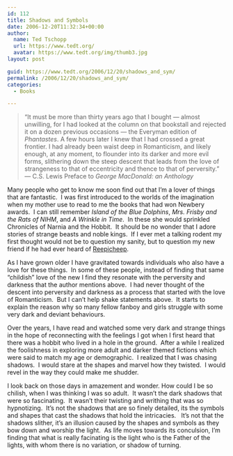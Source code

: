 ```yaml
---
id: 112
title: Shadows and Symbols
date: 2006-12-20T11:32:34+00:00
author:
  name: Ted Tschopp
  url: https://www.tedt.org/
  avatar: https://www.tedt.org/img/thumb3.jpg
layout: post

guid: https://www.tedt.org/2006/12/20/shadows_and_sym/
permalink: /2006/12/20/shadows_and_sym/
categories:
  - Books

---
```

> &ldquo;It must be more than thirty years ago that I bought &mdash; almost unwilling, for I had looked at the column on that bookstall and rejected it on a dozen previous occasions &mdash; the Everyman edition of _Phantastes_. A few hours later I knew that I had crossed a great frontier. I had already been waist deep in Romanticism, and likely enough, at any moment, to flounder into its darker and more evil forms, slithering down the steep descent that leads from the love of strangeness to that of eccentricity and thence to that of perversity.&rdquo;&nbsp; &mdash; C.S. Lewis&nbsp;Preface to _George MacDonald: an Anthology_

Many people who get to know me soon find out that I&rsquo;m a lover of things that are fantastic.&nbsp; I was first introduced to the worlds of the imagination when my mother use to read to me the books that had won Newbery awards.&nbsp; I can still remember _Island of the Blue Dolphins_, _Mrs. Frisby and the Rats of NIHM_, and _A Wrinkle in Time_.&nbsp; In these she would sprinkled Chronicles of Narnia and the Hobbit.&nbsp; It should be no wonder that I adore stories of strange beasts and noble kings.&nbsp; If I ever met a talking rodent my first thought would not be to question my sanity, but to question my new friend if he had ever heard of [Reepicheep](http://en.wikipedia.org/wiki/Reepicheep).&nbsp; 

As I have grown older I have gravitated towards individuals who also have a love for these things.&nbsp; In some of these people, instead of finding that same &ldquo;childish&rdquo; love of the new&nbsp;I find they resonate with the perversity and darkness that the author mentions above.&nbsp; I had never thought of the descent into perversity and darkness as a process that started with the love of Romanticism.&nbsp; But&nbsp;I can&rsquo;t help shake statements above.&nbsp; It starts to explain the reason why so many fellow fanboy and girls struggle with some very dark and deviant behaviours.&nbsp; 

Over the years, I have read and watched some very dark and strange things in the hope of reconnecting with the feelings I got when I first heard that there was a hobbit who lived in a hole in the ground.&nbsp; After a while I realized the foolishness in exploring more adult and darker themed fictions which were said to match my age or demographic.&nbsp; I realized that I was chasing shadows.&nbsp; I would stare at the shapes and marvel how they twisted.&nbsp; I would revel in the way they could make me shudder.&nbsp; 

I look back on those days in amazement and wonder. How could I be so chilish, when I was thinking I was so adult.&nbsp; It wasn&rsquo;t the dark shadows that were so fascinating.&nbsp; It wasn&rsquo;t their twisting and writhing that was so hypnotizing.&nbsp;&nbsp;It&rsquo;s not the shadows that&nbsp;are so finely detailed, its the symbols and shapes that cast the shadows that hold the intricacies.&nbsp;&nbsp;&nbsp;It&rsquo;s not that the shadows slither, it&rsquo;s an illusion caused by the shapes and symbols as they bow down and worship the light.&nbsp; As life moves towards its conculsion, I&rsquo;m finding that what is really facinating is the light who is&nbsp;the Father of the lights, with whom there is no variation, or shadow of turning.